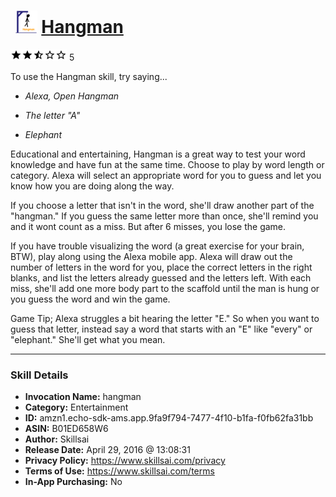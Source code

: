 # &nbsp;<img src="skill_icon" alt="Hangman icon" width="36"> [Hangman](http://alexa.amazon.com/#skills/amzn1.echo-sdk-ams.app.9fa9f794-7477-4f10-b1fa-f0fb62fa31bb)
![2.7 stars](../../images/ic_star_black_18dp_1x.png)![2.7 stars](../../images/ic_star_black_18dp_1x.png)![2.7 stars](../../images/ic_star_half_black_18dp_1x.png)![2.7 stars](../../images/ic_star_border_black_18dp_1x.png)![2.7 stars](../../images/ic_star_border_black_18dp_1x.png) 5

To use the Hangman skill, try saying...

* *Alexa, Open Hangman*

* *The letter "A"*

* *Elephant*

Educational and entertaining, Hangman is a great way to test your word knowledge and have fun at the same time. Choose to play by  word length or category. Alexa will select an appropriate word for you to guess and let you know how you are doing along the way.

If you choose a letter that isn't in the word, she'll draw another part of the "hangman." If you guess the same letter more than once, she'll remind you and it wont count as a miss. But after 6 misses, you lose the game. 

If you have trouble visualizing the word (a great exercise for your brain, BTW), play along using the Alexa mobile app. Alexa will draw out the number of letters in the word for you, place the correct letters in the right blanks, and list the letters already guessed and the letters left. With each miss, she'll add one more body part to the scaffold until the man is hung or you guess the word and win the game.

Game Tip; Alexa struggles a bit hearing the letter "E." So when you want to guess that letter, instead say a word that starts with an "E" like "every" or "elephant." She'll get what you mean.

***

### Skill Details

* **Invocation Name:** hangman
* **Category:** Entertainment
* **ID:** amzn1.echo-sdk-ams.app.9fa9f794-7477-4f10-b1fa-f0fb62fa31bb
* **ASIN:** B01ED658W6
* **Author:** Skillsai
* **Release Date:** April 29, 2016 @ 13:08:31
* **Privacy Policy:** https://www.skillsai.com/privacy
* **Terms of Use:** https://www.skillsai.com/terms
* **In-App Purchasing:** No
